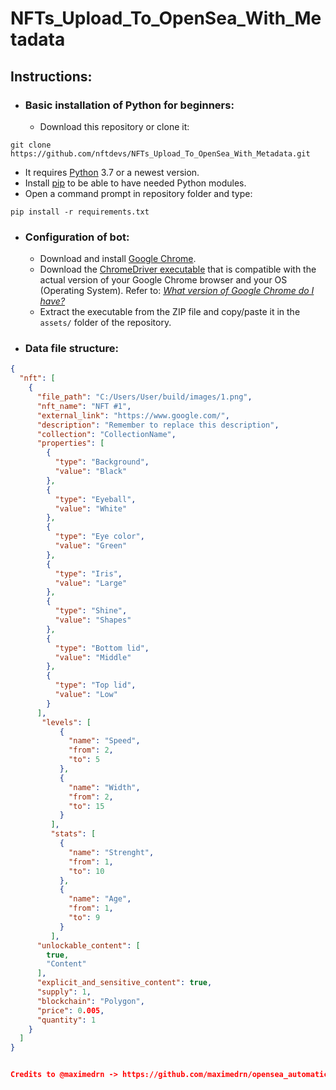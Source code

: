 # NFTs_Upload_To_OpenSea_With_Metadata

## Instructions:

* ### Basic installation of Python for beginners:

  * Download this repository or clone it:
```
git clone https://github.com/nftdevs/NFTs_Upload_To_OpenSea_With_Metadata.git
```
  * It requires [Python](https://www.python.org/) 3.7 or a newest version.
  * Install [pip](https://pip.pypa.io/en/stable/installation/) to be able to have needed Python modules.
  * Open a command prompt in repository folder and type:
```
pip install -r requirements.txt
```

* ### Configuration of bot:

  * Download and install [Google Chrome](https://www.google.com/intl/en_en/chrome/).
  * Download the [ChromeDriver executable](https://chromedriver.chromium.org/downloads) that is compatible with the actual version of your Google Chrome browser and your OS (Operating System). Refer to: _[What version of Google Chrome do I have?](https://www.whatismybrowser.com/detect/what-version-of-chrome-do-i-have)_
  * Extract the executable from the ZIP file and copy/paste it in the `assets/` folder of the repository.
    



* ### Data file structure:
```json
{
  "nft": [
    {
      "file_path": "C:/Users/User/build/images/1.png",	
      "nft_name": "NFT #1",
	  "external_link": "https://www.google.com/",
      "description": "Remember to replace this description",
      "collection": "CollectionName",
      "properties": [
        {
          "type": "Background",
          "value": "Black"
        },
        {
          "type": "Eyeball",
          "value": "White"
        },
        {
          "type": "Eye color",
          "value": "Green"
        },
        {
          "type": "Iris",
          "value": "Large"
        },
        {
          "type": "Shine",
          "value": "Shapes"
        },
        {
          "type": "Bottom lid",
          "value": "Middle"
        },
        {
          "type": "Top lid",
          "value": "Low"
        }
      ],
	   "levels": [
           {
             "name": "Speed",
             "from": 2,
             "to": 5
           },
           {
             "name": "Width",
             "from": 2,
             "to": 15
           }
         ],
         "stats": [
           {
             "name": "Strenght",
             "from": 1,
             "to": 10
           },
           {
             "name": "Age",
             "from": 1,
             "to": 9
           }
         ],
      "unlockable_content": [
        true,
        "Content"
      ],
      "explicit_and_sensitive_content": true,
      "supply": 1,
      "blockchain": "Polygon",
      "price": 0.005,
      "quantity": 1
    }
  ]
}


Credits to @maximedrn -> https://github.com/maximedrn/opensea_automatic_uploader


